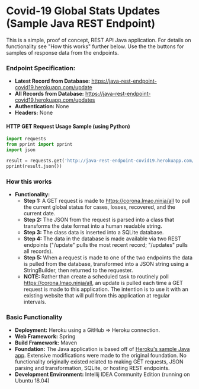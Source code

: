 # Covid-19 Global Stats Updates (Sample Java REST Endpoint)

This is a simple, proof of concept, REST API Java application. For details on functionality see "How this works" further below. Use the the buttons for samples of response data from the endpoints.

### Endpoint Specification:
- **Latest Record from Database:** https://java-rest-endpoint-covid19.herokuapp.com/update
- **All Records from Database:** https://java-rest-endpoint-covid19.herokuapp.com/updates
- **Authentication:** None
- **Headers:** None

#### HTTP GET Request Usage Sample (using Python)
```python
import requests
from pprint import pprint
import json

result = requests.get('http://java-rest-endpoint-covid19.herokuapp.com/updates')
pprint(result.json())
```

### How this works
- **Functionality:**
  - **Step 1:** A GET request is made to https://corona.lmao.ninja/all to pull the current global status for cases, losses, recovered, and the current date.
  - **Step 2:** The JSON from the request is parsed into a class that transforms the date format into a human readable string.
  - **Step 3:** The class data is inserted into a SQLite database.
  - **Step 4:** The data in the database is made available via two REST endpoints ("/update" pulls the most recent record;   "/updates" pulls all records).
  - **Step 5:** When a request is made to one of the two endpoints the data is pulled from the database, transformed into a JSON string using a StringBuilder, then returned to the requester.
  - **NOTE:** Rather than create a scheduled task to routinely poll https://corona.lmao.ninja/all, an update is pulled each time a GET request is made to this application. The intention is to use it with an existing website that will pull from this application at regular intervals.
 
### Basic Functionality
- **Deployment:** Heroku using a GitHub => Heroku connection.
- **Web Framework:** Spring
- **Build Framework:** Maven
- **Foundation:** The Java application is based off of [Heroku's sample Java app]. Extensive modifications were made to the original foundation. No functionality originally existed related to making GET requests, JSON parsing and transformation, SQLite, or hosting REST endpoints.
- **Development Environment:** Intellij IDEA Community Edition (running on Ubuntu 18.04)

[Heroku's sample Java app]: https://github.com/heroku/java-getting-started
